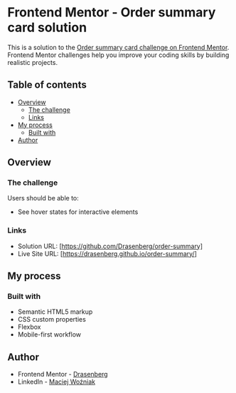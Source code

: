 # Frontend Mentor - Order summary card solution

This is a solution to the [Order summary card challenge on Frontend Mentor](https://www.frontendmentor.io/challenges/order-summary-component-QlPmajDUj). Frontend Mentor challenges help you improve your coding skills by building realistic projects. 

## Table of contents

- [Overview](#overview)
  - [The challenge](#the-challenge)
  - [Links](#links)
- [My process](#my-process)
  - [Built with](#built-with)
- [Author](#author)

## Overview

### The challenge

Users should be able to:

- See hover states for interactive elements

### Links

- Solution URL: [https://github.com/Drasenberg/order-summary]
- Live Site URL: [https://drasenberg.github.io/order-summary/]

## My process

### Built with

- Semantic HTML5 markup
- CSS custom properties
- Flexbox
- Mobile-first workflow

## Author

- Frontend Mentor - [Drasenberg](https://www.frontendmentor.io/profile/Drasenberg)
- LinkedIn - [Maciej Woźniak](https://www.linkedin.com/in/maciej-wo%C5%BAniak-1b6559192/)

